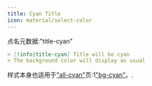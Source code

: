 ```yaml
---
title: Cyan Title
icon: material/select-color
---
```


点名元数据:"title-cyan"

```md
> [!info|title-cyan] Title will be cyan
> The background color will display as usual
```

样式本身也适用于["all-cyan"](。/combined-styling/page-5.md)页:1["bg-cyan"](。/bg-styling/page-5.md)。.